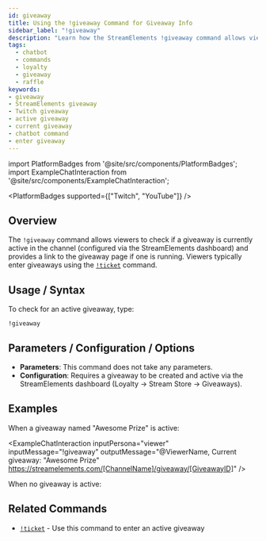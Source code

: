 ```yaml
---
id: giveaway
title: Using the !giveaway Command for Giveaway Info
sidebar_label: "!giveaway"
description: "Learn how the StreamElements !giveaway command allows viewers to check for active giveaways and get a link to enter."
tags:
  - chatbot
  - commands
  - loyalty
  - giveaway
  - raffle
keywords:
- giveaway
- StreamElements giveaway
- Twitch giveaway
- active giveaway
- current giveaway
- chatbot command
- enter giveaway
---
```


import PlatformBadges from '@site/src/components/PlatformBadges';
import ExampleChatInteraction from '@site/src/components/ExampleChatInteraction';

<PlatformBadges supported={["Twitch", "YouTube"]} />

## Overview

The `!giveaway` command allows viewers to check if a giveaway is currently active in the channel (configured via the StreamElements dashboard) and provides a link to the giveaway page if one is running. Viewers typically enter giveaways using the [`!ticket`](mdc:ticket.md) command.

## Usage / Syntax

To check for an active giveaway, type:

```
!giveaway
```

## Parameters / Configuration / Options

- **Parameters**: This command does not take any parameters.
- **Configuration**: Requires a giveaway to be created and active via the StreamElements dashboard (Loyalty -> Stream Store -> Giveaways).

## Examples

When a giveaway named "Awesome Prize" is active:

<ExampleChatInteraction
  inputPersona="viewer"
  inputMessage="!giveaway"
  outputMessage="@ViewerName, Current giveaway: \"Awesome Prize\" https://streamelements.com/[ChannelName]/giveaway/[GiveawayID]"
/>

When no giveaway is active:

<ExampleChatInteraction
  inputPersona="viewer"
  inputMessage="!giveaway"
  outputMessage="@ViewerName, There is currently no giveaway running!"
/>

## Related Commands

- [`!ticket`](ticket.md) - Use this command to enter an active giveaway
